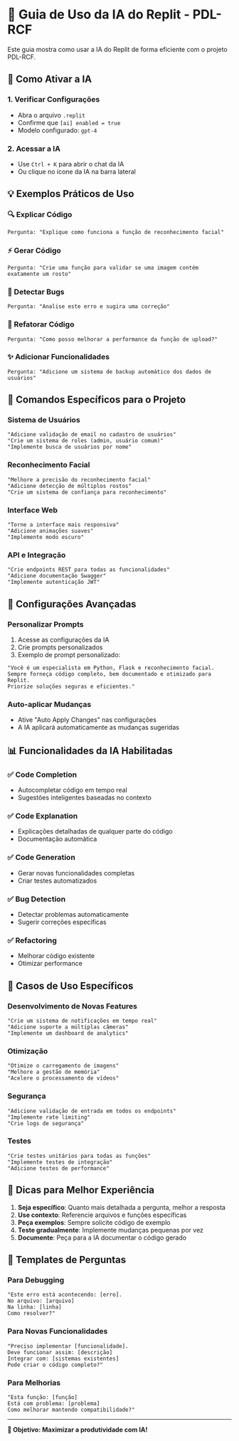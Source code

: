 
# 🤖 Guia de Uso da IA do Replit - PDL-RCF

Este guia mostra como usar a IA do Replit de forma eficiente com o projeto PDL-RCF.

## 🚀 Como Ativar a IA

### 1. Verificar Configurações
- Abra o arquivo `.replit` 
- Confirme que `[ai] enabled = true`
- Modelo configurado: `gpt-4`

### 2. Acessar a IA
- Use `Ctrl + K` para abrir o chat da IA
- Ou clique no ícone da IA na barra lateral

## 💡 Exemplos Práticos de Uso

### 🔍 Explicar Código
```
Pergunta: "Explique como funciona a função de reconhecimento facial"
```

### ⚡ Gerar Código
```
Pergunta: "Crie uma função para validar se uma imagem contém exatamente um rosto"
```

### 🐛 Detectar Bugs
```
Pergunta: "Analise este erro e sugira uma correção"
```

### 🔧 Refatorar Código
```
Pergunta: "Como posso melhorar a performance da função de upload?"
```

### ✨ Adicionar Funcionalidades
```
Pergunta: "Adicione um sistema de backup automático dos dados de usuários"
```

## 🎯 Comandos Específicos para o Projeto

### Sistema de Usuários
```
"Adicione validação de email no cadastro de usuários"
"Crie um sistema de roles (admin, usuário comum)"
"Implemente busca de usuários por nome"
```

### Reconhecimento Facial
```
"Melhore a precisão do reconhecimento facial"
"Adicione detecção de múltiplos rostos"
"Crie um sistema de confiança para reconhecimento"
```

### Interface Web
```
"Torne a interface mais responsiva"
"Adicione animações suaves"
"Implemente modo escuro"
```

### API e Integração
```
"Crie endpoints REST para todas as funcionalidades"
"Adicione documentação Swagger"
"Implemente autenticação JWT"
```

## 🔧 Configurações Avançadas

### Personalizar Prompts
1. Acesse as configurações da IA
2. Crie prompts personalizados
3. Exemplo de prompt personalizado:
```
"Você é um especialista em Python, Flask e reconhecimento facial. 
Sempre forneça código completo, bem documentado e otimizado para Replit.
Priorize soluções seguras e eficientes."
```

### Auto-aplicar Mudanças
- Ative "Auto Apply Changes" nas configurações
- A IA aplicará automaticamente as mudanças sugeridas

## 📊 Funcionalidades da IA Habilitadas

### ✅ Code Completion
- Autocompletar código em tempo real
- Sugestões inteligentes baseadas no contexto

### ✅ Code Explanation
- Explicações detalhadas de qualquer parte do código
- Documentação automática

### ✅ Code Generation
- Gerar novas funcionalidades completas
- Criar testes automatizados

### ✅ Bug Detection
- Detectar problemas automaticamente
- Sugerir correções específicas

### ✅ Refactoring
- Melhorar código existente
- Otimizar performance

## 🎪 Casos de Uso Específicos

### Desenvolvimento de Novas Features
```
"Crie um sistema de notificações em tempo real"
"Adicione suporte a múltiplas câmeras"
"Implemente um dashboard de analytics"
```

### Otimização
```
"Otimize o carregamento de imagens"
"Melhore a gestão de memória"
"Acelere o processamento de vídeos"
```

### Segurança
```
"Adicione validação de entrada em todos os endpoints"
"Implemente rate limiting"
"Crie logs de segurança"
```

### Testes
```
"Crie testes unitários para todas as funções"
"Implemente testes de integração"
"Adicione testes de performance"
```

## 🚀 Dicas para Melhor Experiência

1. **Seja específico**: Quanto mais detalhada a pergunta, melhor a resposta
2. **Use contexto**: Referencie arquivos e funções específicas
3. **Peça exemplos**: Sempre solicite código de exemplo
4. **Teste gradualmente**: Implemente mudanças pequenas por vez
5. **Documente**: Peça para a IA documentar o código gerado

## 📝 Templates de Perguntas

### Para Debugging
```
"Este erro está acontecendo: [erro]. 
No arquivo: [arquivo]
Na linha: [linha]
Como resolver?"
```

### Para Novas Funcionalidades
```
"Preciso implementar [funcionalidade].
Deve funcionar assim: [descrição]
Integrar com: [sistemas existentes]
Pode criar o código completo?"
```

### Para Melhorias
```
"Esta função: [função]
Está com problema: [problema]
Como melhorar mantendo compatibilidade?"
```

---

**🎯 Objetivo: Maximizar a produtividade com IA!**
